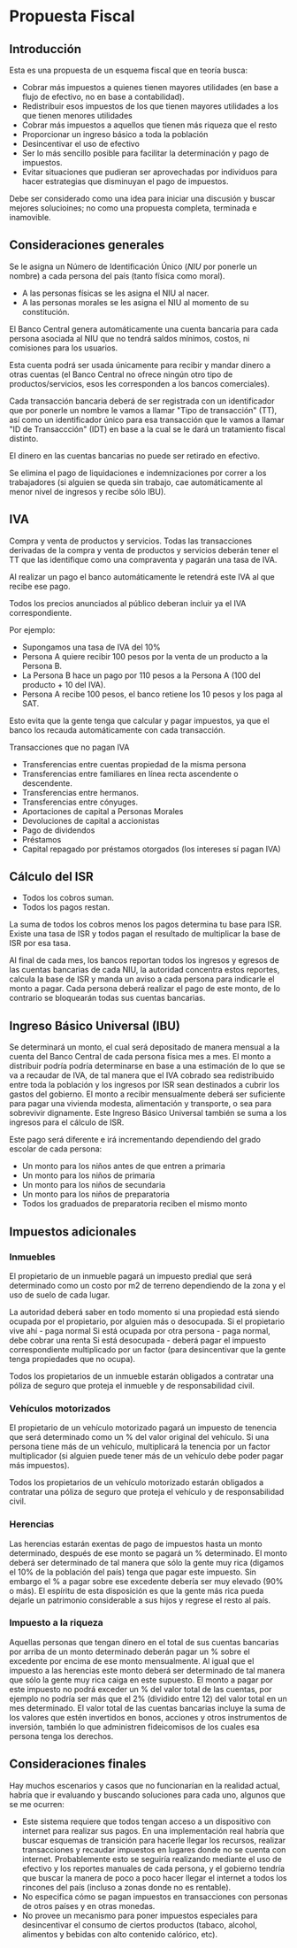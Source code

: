 # Propuesta Fiscal

## Introducción

Esta es una propuesta de un esquema fiscal que en teoría busca:
* Cobrar más impuestos a quienes tienen mayores utilidades (en base a flujo de efectivo, no en base a contabilidad).
* Redistribuir esos impuestos de los que tienen mayores utilidades a los que tienen menores utilidades
* Cobrar más impuestos a aquellos que tienen más riqueza que el resto
* Proporcionar un ingreso básico a toda la población
* Desincentivar el uso de efectivo
* Ser lo más sencillo posible para facilitar la determinación y pago de impuestos.
* Evitar situaciones que pudieran ser aprovechadas por individuos para hacer estrategias que disminuyan el pago de impuestos.

Debe ser considerado como una idea para iniciar una discusión y buscar mejores solucioines; no como una propuesta completa, terminada e inamovible.


## Consideraciones generales

Se le asigna un Número de Identificación Único (*NIU* por ponerle un nombre) a cada persona del país (tanto física como moral).

* A las personas físicas se les asigna el NIU al nacer.
* A las personas morales se les asigna el NIU al momento de su constitución.

El Banco Central genera automáticamente una cuenta bancaria para cada persona asociada al NIU que no tendrá saldos mínimos, costos, ni comisiones para los usuarios.

Esta cuenta podrá ser usada únicamente para recibir y mandar dinero a otras cuentas (el Banco Central no ofrece ningún otro tipo de productos/servicios, esos les corresponden a los bancos comerciales).

Cada transacción bancaria deberá de ser registrada con un identificador que por ponerle un nombre le vamos a llamar "Tipo de transacción" (TT), así como un identificador único para esa transacción que le vamos a llamar "ID de Transaccción" (IDT) en base a la cual se le dará un tratamiento fiscal distinto.

El dinero en las cuentas bancarias no puede ser retirado en efectivo.

Se elimina el pago de liquidaciones e indemnizaciones por correr a los trabajadores (si alguien se queda sin trabajo, cae automáticamente al menor nivel de ingresos y recibe sólo IBU).


## IVA

Compra y venta de productos y servicios.
Todas las transacciones derivadas de la compra y venta de productos y servicios deberán tener el TT que las identifique como una compraventa y pagarán una tasa de IVA.

Al realizar un pago el banco automáticamente le retendrá este IVA al que recibe ese pago.

Todos los precios anunciados al público deberan incluir ya el IVA correspondiente.

Por ejemplo:
* Supongamos una tasa de IVA del 10%
* Persona A quiere recibir 100 pesos por la venta de un producto a la Persona B.
* La Persona B hace un pago por 110 pesos a la Persona A (100 del producto + 10 del IVA).
* Persona A recibe 100 pesos, el banco retiene los 10 pesos y los paga al SAT.

Esto evita que la gente tenga que calcular y pagar impuestos, ya que el banco los recauda automáticamente con cada transacción.


Transacciones que no pagan IVA
* Transferencias entre cuentas propiedad de la misma persona
* Transferencias entre familiares en línea recta ascendente o descendente.
* Transferencias entre hermanos.
* Transferencias entre cónyuges.
* Aportaciones de capital a Personas Morales
* Devoluciones de capital a accionistas
* Pago de dividendos
* Préstamos
* Capital repagado por préstamos otorgados (los intereses sí pagan IVA)


## Cálculo del ISR
* Todos los cobros suman.
* Todos los pagos restan.

La suma de todos los cobros menos los pagos determina tu base para ISR.
Existe una tasa de ISR y todos pagan el resultado de multiplicar la base de ISR por esa tasa.

Al final de cada mes, los bancos reportan todos los ingresos y egresos de las cuentas bancarias de cada NIU, la autoridad concentra estos reportes, calcula la base de ISR y manda un aviso a cada persona para indicarle el monto a pagar.
Cada persona deberá realizar el pago de este monto, de lo contrario se bloquearán todas sus cuentas bancarias.


## Ingreso Básico Universal (IBU)
Se determinará un monto, el cual será depositado de manera mensual a la cuenta del Banco Central de cada persona física mes a mes.
El monto a distribuir podría podría determinarse en base a una estimación de lo que se va a recaudar de IVA, de tal manera que el IVA cobrado sea redistribuido entre toda la población y los ingresos por ISR sean destinados a cubrir los gastos del gobierno.
El monto a recibir mensualmente deberá ser suficiente para pagar una vivienda modesta, alimentación y transporte, o sea para sobrevivir dignamente.
Este Ingreso Básico Universal también se suma a los ingresos para el cálculo de ISR.

Este pago será diferente e irá incrementando dependiendo del grado escolar de cada persona:
* Un monto para los niños antes de que entren a primaria
* Un monto para los niños de primaria
* Un monto para los niños de secundaria
* Un monto para los niños de preparatoria
* Todos los graduados de preparatoria reciben el mismo monto


## Impuestos adicionales

### Inmuebles
El propietario de un inmueble pagará un impuesto predial que será determinado como un costo por m2 de terreno dependiendo de la zona y el uso de suelo de cada lugar.

La autoridad deberá saber en todo momento si una propiedad está siendo ocupada por el propietario, por alguien más o desocupada.
Si el propietario vive ahí - paga normal
Si está ocupada por otra persona - paga normal, debe cobrar una renta
Si está desocupada - deberá pagar el impuesto correspondiente multiplicado por un factor (para desincentivar que la gente tenga propiedades que no ocupa).

Todos los propietarios de un inmueble estarán obligados a contratar una póliza de seguro que proteja el inmueble y de responsabilidad civil.

### Vehículos motorizados
El propietario de un vehículo motorizado pagará un impuesto de tenencia que será determinado como un % del valor original del vehículo.
Si una persona tiene más de un vehículo, multiplicará la tenencia por un factor multiplicador (si alguien puede tener más de un vehículo debe poder pagar más impuestos).

Todos los propietarios de un vehículo motorizado estarán obligados a contratar una póliza de seguro que proteja el vehículo y de responsabilidad civil.

### Herencias
Las herencias estarán exentas de pago de impuestos hasta un monto determinado, después de ese monto se pagará un % determinado.
El monto deberá ser determinado de tal manera que sólo la gente muy rica (digamos el 10% de la población del país) tenga que pagar este impuesto. Sin embargo el % a pagar sobre ese excedente debería ser muy elevado (90% o más).
El espíritu de esta disposición es que la gente más rica pueda dejarle un patrimonio considerable a sus hijos y regrese el resto al país.

### Impuesto a la riqueza
Aquellas personas que tengan dinero en el total de sus cuentas bancarias por arriba de un monto determinado deberán pagar un % sobre el excedente por encima de ese monto mensualmente.
Al igual que el impuesto a las herencias este monto deberá ser determinado de tal manera que sólo la gente muy rica caiga en este supuesto.
El monto a pagar por este impuesto no podrá exceder un % del valor total de las cuentas, por ejemplo no podría ser más que el 2% (dividido entre 12) del valor total en un mes determinado.
El valor total de las cuentas bancarias incluye la suma de los valores que estén invertidos en bonos, acciones y otros instrumentos de inversión, también lo que administren fideicomisos de los cuales esa persona tenga los derechos.

## Consideraciones finales
Hay muchos escenarios y casos que no funcionarían en la realidad actual, habría que ir evaluando y buscando soluciones para cada uno, algunos que se me ocurren:
* Este sistema requiere que todos tengan acceso a un dispositivo con internet para realizar sus pagos. En una implementación real habría que buscar esquemas de transición para hacerle llegar los recursos, realizar transacciones y recaudar impuestos en lugares donde no se cuenta con internet.
Probablemente esto se seguiría realizando mediante el uso de efectivo y los reportes manuales de cada persona, y el gobierno tendría que buscar la manera de poco a poco hacer llegar el internet a todos los rincones del país (incluso a zonas donde no es rentable).
* No especifica cómo se pagan impuestos en transacciones con personas de otros países y en otras monedas.
* No provee un mecanismo para poner impuestos especiales para desincentivar el consumo de ciertos productos (tabaco, alcohol, alimentos y bebidas con alto contenido calórico, etc).
